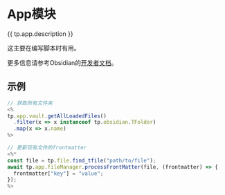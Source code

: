 # App模块

{{ tp.app.description }}

这主要在编写脚本时有用。

更多信息请参考Obsidian的[开发者文档](https://docs.obsidian.md/Reference/TypeScript+API/App)。

## 示例

```javascript
// 获取所有文件夹
<%
tp.app.vault.getAllLoadedFiles()
  .filter(x => x instanceof tp.obsidian.TFolder)
  .map(x => x.name)
%>

// 更新现有文件的frontmatter
<%*
const file = tp.file.find_tfile("path/to/file");
await tp.app.fileManager.processFrontMatter(file, (frontmatter) => {
  frontmatter["key"] = "value";
});
%>
```